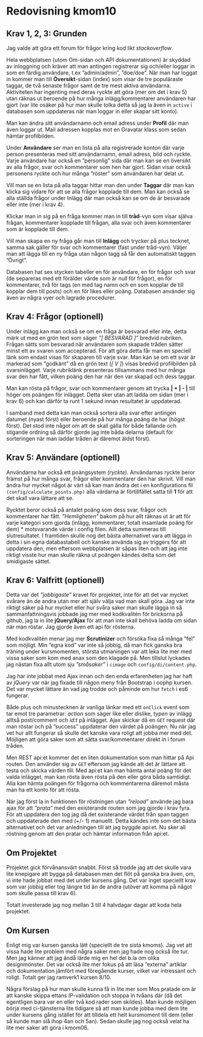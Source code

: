 ---
---
Redovisning kmom10
=========================

Krav 1, 2, 3: Grunden
-------------------------
Jag valde att göra ett forum för frågor kring kod likt *stackoverflow*.

Hela webbplatsen (utom Om-sidan och API dokumentationen) är skyddad av inloggning och kräver att man antingen registrerar sig och/eller loggar in som en färdig användare, t.ex ”admin/admin”, ”doe/doe”. När man har loggat in kommer man till **Översikt**-sidan (index) som visar de tre populäraste taggar, de två senaste frågor samt de tre mest aktiva användarna. Aktiviteten har ingenting med deras ryckte att göra (mer om det i krav 5) utan räknas ut beroende på hur många inlägg/kommentarer användaren har gjort (var lite osäker på hur man skulle tolka detta så jag la även in `active` i databasen som uppdateras när man loggar in eller skapar sitt konto).

Man kan ändra sitt användarnamn och email adress under **Profil** där man även loggar ut. Mail adressen kopplas mot en Gravatar klass som sedan hämtar profilbilden.

Under **Användare** ser man en lista på alla registrerade konton där varje person presenteras med sitt användarnamn, email adress, bild och ryckte. Varje användare har också en ”personlig” sida där man kan se en översikt av alla frågor, svar och kommentarer som hen har gjort. Sidan visar också personens ryckte och hur många ”röster” som användaren har delat ut.

Vill man se en lista på alla taggar hittar man den under **Taggar** där man kan klicka sig vidare för att se alla frågor kopplade till dem. Man kan också se alla ställda frågor under Inlägg där man också kan se om de är besvarade eller inte (mer i krav 4).

Klickar man in sig på en fråga kommer man in till **tråd**-vyn som visar själva frågan, kommentarer kopplade till frågan, alla svar och även kommentarer som är kopplade till dem.

Vill man skapa en ny fråga går man till **Inlägg** och trycker på plus tecknet, samma sak gäller för svar och kommentarer (fast under tråd-vyn). Väljer man att lägga till en ny fråga utan någon tagg så får den automatiskt taggen ”Övrigt”.

Databasen hat sex stycken tabeller en för användare, en för frågor och svar (de separeras med ett förälder värde som är null för frågor), en för kommentarer, två för tags (en med tag namn och en som kopplar de till kopplar dem till posts) och en för likes eller poäng. Databasen använder sig även av några vyer och lagrade procedurer.


Krav 4: Frågor (optionell)
-------------------------
Under inlägg kan man också se om en fråga är besvarad eller inte, detta märk ut med en grön text som säger *”[ BESVARAD ]”* bredvid rubriken. Frågan sätts som besvarad när användaren som skapade tråden sätter minst ett av svaren som accepterad. För att göra detta får man en speciell länk som endast visas för skaparen till varje svar. Man kan se om ett svar är markerad som ”godkänt” då en grön text (*[ V ]*) visas bredvid profilbilden på svarsinlägget. Varje rubriklänk presenteras tillsammans med hur många svar den har fått, vilken poäng den har när den var skapad och dess taggar.

Man kan rösta på frågor, svar och kommentarer genom att trycka **| + | - |** till höger om poängen för inlägget. Detta sker utan att ladda om sidan (mer i krav 6) och kan därför ta runt 1 sekund innan resultatet är uppdaterad.

I samband med detta kan man också sortera alla svar efter antingen datumet (nyast först) eller beroende på hur många poäng de har (högst först). Det stod inte något om att de skall gälla för både fallande och stigande ordning så därför gjorde jag inte båda delarna (default för sorteringen när man laddar tråden är däremot äldst först).

Krav 5: Användare (optionell)
-------------------------
Användarna har också ett poängsystem *(ryckte)*. Användarnas ryckte beror främst på hur många svar, frågor eller kommentarer den har skrivit. Vill man ändra hur mycket något är värt så kan man ändra det i en konfigurations fil `(config/calculate_points.php)` alla värdarna är förtillfället satta till **1** för att det skall vara lättare att se.

Rycktet beror också på antalet poäng som dess svar, frågor och kommentarer har fått. *”Hemligheten”* bakom på hur allt räknas ut är att för varje kategori som gjorda (inlägg, kommentarer, totalt insamlade poäng för dem) * motsvarande värde i config filen. Allt detta summeras till slutresultatet. I framtiden skulle nog det bästa alternativet vara att lägga in detta i sin egna databastabell och kanske använda sig av triggers för att uppdatera den, men eftersom webbplatsen är såpas liten och att jag inte riktigt visste hur man skulle räkna ut poängen kändes detta som det smidigaste sättet.


Krav 6: Valfritt (optionell)
-------------------------
Detta var det *”jobbigaste”* kravet för projektet, inte för att det var mycket svårare än de andra utan mer att själv välja vad man skall göra. Jag var inte riktigt säker på hur mycket eller hur svåra saker man skulle lägga in så sammanfattningsvis jobbade jag mer med kodkvalitén för brickorna på github, jag la in lite **jQuery/Ajax** för att man inte skall behöva ladda om sidan när man röstar. Jag gjorde även ett api för rösterna.

Med kodkvalitén menar jag mer **Scrutinizer** och försöka fixa så många ”fel” som möjligt. Min ”egna kod” var inte så jobbig, då man fick ganska bra träning under kursmomenten, största utmaningen var att leka lite mer med vissa saker som kom med anax som den klagade på. Men tillslut lyckades jag nästan fixa allt utom sju *”småsaker”* i `cimage` och `config/di/content.php`.

Jag har inte jobbat med Ajax innan och den enda erfarenheten jag har haft av *jQuery* var när jag fixade till någon meny från Bootstrap i oophp kursen. Det var mycket lättare än vad jag trodde och påminde om hur `fetch` i es6 fungerar.

Både plus och minustecknen är vanliga länkar med ett `onClick` event som tar emot tre parametrar: *action* som säger like eller dislike, *typen* av inlägg alltså post/comment och *id:t* på inlägget. Ajax skickar då en `GET` request där man röstar och på ”success” uppdaterar den värdet på poängen. Nu när jag vet hur allt fungerar så skulle det kanske vara roligt att jobba mer med det. Möjligen att göra saker som att sätta svar/kommentarer direkt in i forum tråden.

Men REST api:et kommer det en liten dokumentation som man hittar på Api routen. Den använder sig av `GET` eftersom jag kände att det är lättare att testa och skicka värden till. Med api:et kan man hämta antal poäng för det valda inlägget, man kan rösta även rösta på den eller göra båda samtidigt. Alla kan hämta poängen för frågorna och kommentarerna däremot måsta man ha ett konto för att rösta.

När jag först la in funktionen för röstningen utan *”reload”* använde jag bara ajax för att *”prata”* med den existerande routen som jag gjorde i krav fyra. För att uppdatera den tog jag då det existerande värdet från span taggen och uppdaterade den med (+/- 1) manuellt. Detta kändes inte som det bästa alternativet och det var anledningen till att jag byggde api:et. Nu sker all röstning genom att den pratar och hämtar information från api:et.


Om Projektet
-------------------------
Projektet gick förvånansvärt snabbt. Först så trodde jag att det skulle vara lite knepigare att bygga på databasen men det flöt på ganska bra även, om, vi inte hade jobbat med det under kursens gång. Det var inget speciellt krav som var jobbig eller tog längre tid än de andra (utöver att komma på något som skulle passa till krav 6).

Totalt investerade jag nog mellan 3 till 4 halvdagar dagar att koda hela projektet.


Om Kursen
-------------------------
Enligt mig var kursen ganska lätt (speciellt de tre sista kmoms). Jag vet att vissa hade lite problem med några saker men jag hade nog också lite tur. Men jag känner att jag ändå lärde mig en hel del b.la om olika designmönster. Det var också lite mer fokus på att läsa ”externa” artiklar och dokumentation jämfört med föregående kurser, vilket var intressant och roligt. Totalt ger jag ramverk1 kursen 8/10.

Några förslag på hur man skulle kunna få in lite mer som Mos pratade om är att kanske skippa ettans IP-validation och stoppa in tvåans där (då det egentligen bara var en eller två kod rader som skildes).  Man kunde möjligen börja med ci-tjänsterna lite tidigare så att man kunde jobba med dem lite under kursens gång istället för att tilldela ett helt kursmoment till dem (eller så kunde man slå ihop 4an och 5an). Sedan skulle jag nog också velat ha lite mer saker att göra i kmom06.